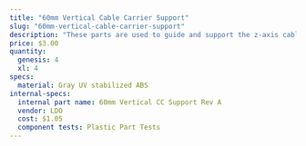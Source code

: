 ```yaml
---
title: "60mm Vertical Cable Carrier Support"
slug: "60mm-vertical-cable-carrier-support"
description: "These parts are used to guide and support the z-axis cable carrier. The gusset also functions as an area for the z-axis motor's cables to be routed through."
price: $3.00
quantity:
  genesis: 4
  xl: 4
specs:
  material: Gray UV stabilized ABS
internal-specs:
  internal part name: 60mm Vertical CC Support Rev A
  vendor: LDO
  cost: $1.05
  component tests: Plastic Part Tests
---
```

